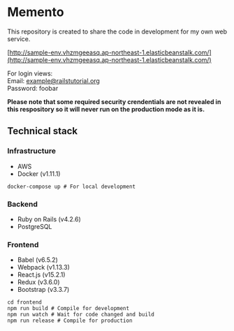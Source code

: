 # Memento
This repository is created to share the code in development for my own web service.

[http://sample-env.vhzmgeeasq.ap-northeast-1.elasticbeanstalk.com/](http://sample-env.vhzmgeeasq.ap-northeast-1.elasticbeanstalk.com/)

For login views:<br>
Email: example@railstutorial.org<br>
Password: foobar

**Please note that some required security crendentials are not revealed in this respository so it will never run on the production mode as it is.**

## Technical stack
### Infrastructure
* AWS
* Docker (v1.11.1)

```
docker-compose up # For local development
```

### Backend
* Ruby on Rails (v4.2.6)
* PostgreSQL

### Frontend
* Babel (v6.5.2)
* Webpack (v1.13.3)
* React.js (v15.2.1)
* Redux (v3.6.0)
* Bootstrap (v3.3.7)

```
cd frontend
npm run build # Compile for development
npm run watch # Wait for code changed and build
npm run release # Compile for production
```
